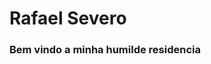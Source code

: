 # Rafael Severo
### Bem vindo a minha humilde residencia

<!--
**rafaeumesmu/rafaeumesmu** is a ✨ _special_ ✨ repository because its `README.md` (this file) appears on your GitHub profile.  
<img src="https://cdn.jsdelivr.net/gh/devicons/devicon@latest/icons/c/c-original.svg" />
                    
